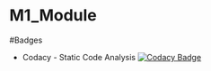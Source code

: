 # M1_Module
#Badges
* Codacy - Static Code Analysis [![Codacy Badge](https://app.codacy.com/project/badge/Grade/3d073c9283e24a7b8dd579b22026a356)](https://www.codacy.com/gh/Akansha-nageshwar/M1_Module/dashboard?utm_source=github.com&amp;utm_medium=referral&amp;utm_content=Akansha-nageshwar/M1_Module&amp;utm_campaign=Badge_Grade)

